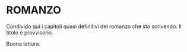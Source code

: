 # ROMANZO
Condivido qui i capitoli quasi definitivi del romanzo che sto scrivendo.
Il titolo è provvisorio.

Buona lettura.

